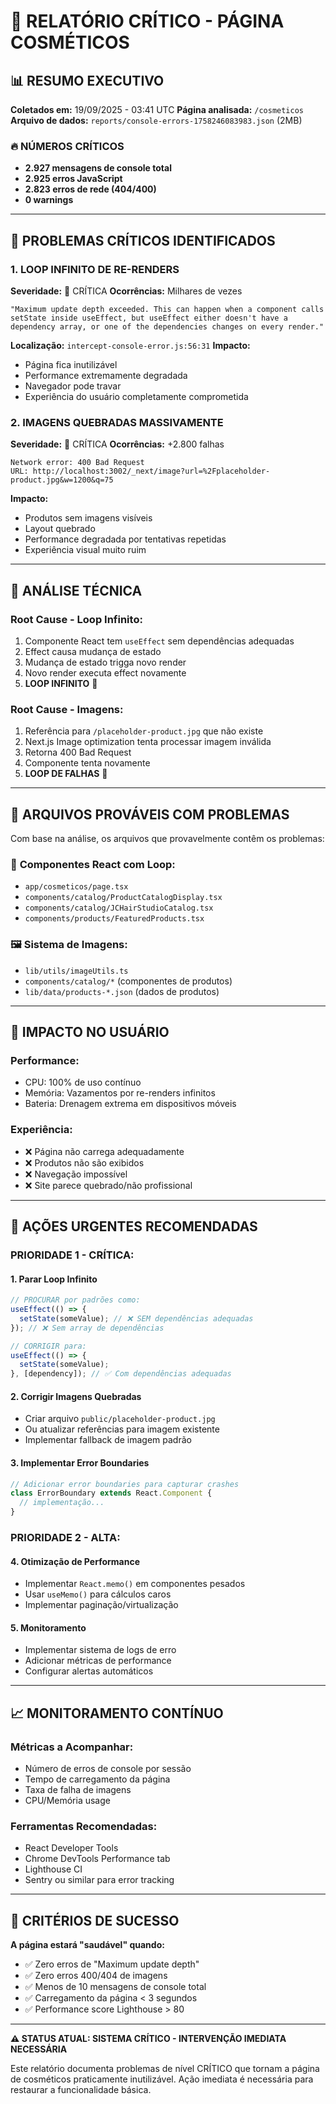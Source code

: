 # 🚨 RELATÓRIO CRÍTICO - PÁGINA COSMÉTICOS

## 📊 RESUMO EXECUTIVO

**Coletados em:** 19/09/2025 - 03:41 UTC
**Página analisada:** `/cosmeticos`
**Arquivo de dados:** `reports/console-errors-1758246083983.json` (2MB)

### 🔥 NÚMEROS CRÍTICOS

- **2.927 mensagens de console total**
- **2.925 erros JavaScript**
- **2.823 erros de rede (404/400)**
- **0 warnings**

---

## 🎯 PROBLEMAS CRÍTICOS IDENTIFICADOS

### 1. **LOOP INFINITO DE RE-RENDERS**
**Severidade:** 🔴 CRÍTICA
**Ocorrências:** Milhares de vezes

```
"Maximum update depth exceeded. This can happen when a component calls setState inside useEffect, but useEffect either doesn't have a dependency array, or one of the dependencies changes on every render."
```

**Localização:** `intercept-console-error.js:56:31`
**Impacto:**
- Página fica inutilizável
- Performance extremamente degradada
- Navegador pode travar
- Experiência do usuário completamente comprometida

### 2. **IMAGENS QUEBRADAS MASSIVAMENTE**
**Severidade:** 🔴 CRÍTICA
**Ocorrências:** +2.800 falhas

```
Network error: 400 Bad Request
URL: http://localhost:3002/_next/image?url=%2Fplaceholder-product.jpg&w=1200&q=75
```

**Impacto:**
- Produtos sem imagens visíveis
- Layout quebrado
- Performance degradada por tentativas repetidas
- Experiência visual muito ruim

---

## 🔧 ANÁLISE TÉCNICA

### **Root Cause - Loop Infinito:**
1. Componente React tem `useEffect` sem dependências adequadas
2. Effect causa mudança de estado
3. Mudança de estado trigga novo render
4. Novo render executa effect novamente
5. **LOOP INFINITO** 🔄

### **Root Cause - Imagens:**
1. Referência para `/placeholder-product.jpg` que não existe
2. Next.js Image optimization tenta processar imagem inválida
3. Retorna 400 Bad Request
4. Componente tenta novamente
5. **LOOP DE FALHAS** 🔄

---

## 📁 ARQUIVOS PROVÁVEIS COM PROBLEMAS

Com base na análise, os arquivos que provavelmente contêm os problemas:

### 🎯 **Componentes React com Loop:**
- `app/cosmeticos/page.tsx`
- `components/catalog/ProductCatalogDisplay.tsx`
- `components/catalog/JCHairStudioCatalog.tsx`
- `components/products/FeaturedProducts.tsx`

### 🖼️ **Sistema de Imagens:**
- `lib/utils/imageUtils.ts`
- `components/catalog/*` (componentes de produtos)
- `lib/data/products-*.json` (dados de produtos)

---

## 🚨 IMPACTO NO USUÁRIO

### **Performance:**
- CPU: 100% de uso contínuo
- Memória: Vazamentos por re-renders infinitos
- Bateria: Drenagem extrema em dispositivos móveis

### **Experiência:**
- ❌ Página não carrega adequadamente
- ❌ Produtos não são exibidos
- ❌ Navegação impossível
- ❌ Site parece quebrado/não profissional

---

## 🎯 AÇÕES URGENTES RECOMENDADAS

### **PRIORIDADE 1 - CRÍTICA:**

#### 1. **Parar Loop Infinito**
```typescript
// PROCURAR por padrões como:
useEffect(() => {
  setState(someValue); // ❌ SEM dependências adequadas
}); // ❌ Sem array de dependências

// CORRIGIR para:
useEffect(() => {
  setState(someValue);
}, [dependency]); // ✅ Com dependências adequadas
```

#### 2. **Corrigir Imagens Quebradas**
- Criar arquivo `public/placeholder-product.jpg`
- Ou atualizar referências para imagem existente
- Implementar fallback de imagem padrão

#### 3. **Implementar Error Boundaries**
```typescript
// Adicionar error boundaries para capturar crashes
class ErrorBoundary extends React.Component {
  // implementação...
}
```

### **PRIORIDADE 2 - ALTA:**

#### 4. **Otimização de Performance**
- Implementar `React.memo()` em componentes pesados
- Usar `useMemo()` para cálculos caros
- Implementar paginação/virtualização

#### 5. **Monitoramento**
- Implementar sistema de logs de erro
- Adicionar métricas de performance
- Configurar alertas automáticos

---

## 📈 MONITORAMENTO CONTÍNUO

### **Métricas a Acompanhar:**
- Número de erros de console por sessão
- Tempo de carregamento da página
- Taxa de falha de imagens
- CPU/Memória usage

### **Ferramentas Recomendadas:**
- React Developer Tools
- Chrome DevTools Performance tab
- Lighthouse CI
- Sentry ou similar para error tracking

---

## 🎉 CRITÉRIOS DE SUCESSO

**A página estará "saudável" quando:**
- ✅ Zero erros de "Maximum update depth"
- ✅ Zero erros 400/404 de imagens
- ✅ Menos de 10 mensagens de console total
- ✅ Carregamento da página < 3 segundos
- ✅ Performance score Lighthouse > 80

---

**⚠️ STATUS ATUAL: SISTEMA CRÍTICO - INTERVENÇÃO IMEDIATA NECESSÁRIA**

Este relatório documenta problemas de nível CRÍTICO que tornam a página de cosméticos praticamente inutilizável. Ação imediata é necessária para restaurar a funcionalidade básica.